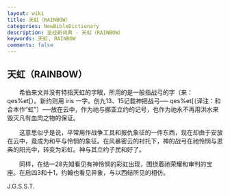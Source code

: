 ```yaml
---
layout: wiki
title: 天虹（RAINBOW）
categories: NewBibleDictionary
description: 圣经新词典 - 天虹（RAINBOW）
keywords: 天虹, RAINBOW
comments: false
---
```


## 天虹（RAINBOW）

　　希伯来文并没有特指天虹的字眼，所用的是一般指战弓的字（来：qes%et[）。新约则用 iris 一字。创九13、15记载神把战弓── qes%et[〔译注：和合本作“虹”〕──放在云中，作为祂与挪亚立约的记号，也作为祂永不再用洪水来毁灭凡有血肉之物的保证。

　　这意思似乎是说，平常用作战争工具和报仇象征的一件东西，现在却由于安放在云中，竟成为和平与怜悯的象征。在风暴密云的衬托下，神的战弓在祂怜悯与恩典的阳光中，转变为彩虹。神与其立约子民和好了。

　　同样，在结一28先知看见有神怜悯的彩虹出现，围绕着祂荣耀和审判的宝座。在启四3和十1，约翰也看见异象，与以西结所见的相仿。

J.G.S.S.T.








